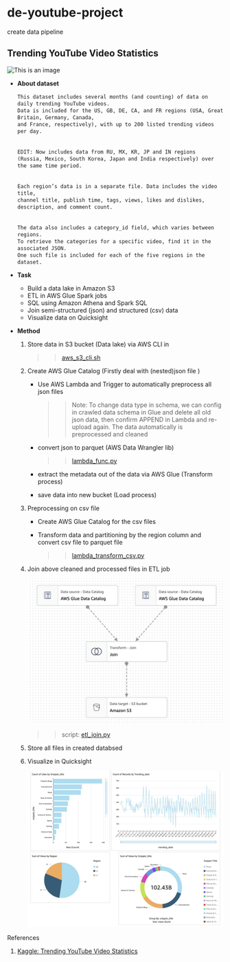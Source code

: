 # de-youtube-project

create data pipeline 

## Trending YouTube Video Statistics

![This is an image](https://cdn.marketingoops.com/wp-content/uploads/2018/10/youtube-logo.png.webp)

 *  **About dataset**

    
        This dataset includes several months (and counting) of data on daily trending YouTube videos. 
        Data is included for the US, GB, DE, CA, and FR regions (USA, Great Britain, Germany, Canada, 
        and France, respectively), with up to 200 listed trending videos per day.


        EDIT: Now includes data from RU, MX, KR, JP and IN regions 
        (Russia, Mexico, South Korea, Japan and India respectively) over the same time period.


        Each region’s data is in a separate file. Data includes the video title, 
        channel title, publish time, tags, views, likes and dislikes, 
        description, and comment count.


        The data also includes a category_id field, which varies between regions. 
        To retrieve the categories for a specific video, find it in the associated JSON. 
        One such file is included for each of the five regions in the dataset.


 * **Task**
    - Build a data lake in Amazon S3
    - ETL in AWS Glue Spark jobs
    - SQL using Amazon Athena and Spark SQL
    - Join semi-structured (json) and structured (csv) data
    - Visualize data on Quicksight

 * **Method**

      1. Store data in S3 bucket (Data lake) via AWS CLI in
         >> [aws_s3_cli.sh](https://github.com/10points/de-youtube-project/blob/main/aws_s3_cli.txt)

      2. Create AWS Glue Catalog (Firstly deal with (nested)json file )
         - Use AWS Lambda and Trigger to automatically preprocess all json files

            >> Note: To change data type in schema, we can config in crawled data schema in Glue 
            and delete all old json data, then confirm APPEND in Lambda and re-upload again. 
            The data automatically  is preprocessed and cleaned

         - convert json to parquet (AWS Data Wrangler lib)

            >> [lambda_func.py](https://github.com/10points/de-youtube-project/blob/main/lambda_func.py)

         - extract the metadata out of the data via AWS Glue (Transform process)
         - save data into new bucket (Load process)
      
      3. Preprocessing on csv file
         - Create AWS Glue Catalog for the csv files
         - Transform data and partitioning by the region column and convert csv file to parquet file

            >> [lambda_transform_csv.py](https://github.com/10points/de-youtube-project/blob/main/lambda_tranform_csv.py)

      4. Join above cleaned and processed files in ETL job

          ![ETL](https://github.com/10points/de-youtube-project/blob/main/transform_join_table.jpg)

          >> script: [etl_join.py](https://github.com/10points/de-youtube-project/blob/main/etl_join.py) 

      5. Store all files in created databsed

      6. Visualize in Quicksight

          ![visualization](https://github.com/10points/de-youtube-project/blob/main/youtube_trending_visual.jpg)









References

1. [Kaggle: Trending YouTube Video Statistics](https://www.kaggle.com/datasets/datasnaek/youtube-new)
